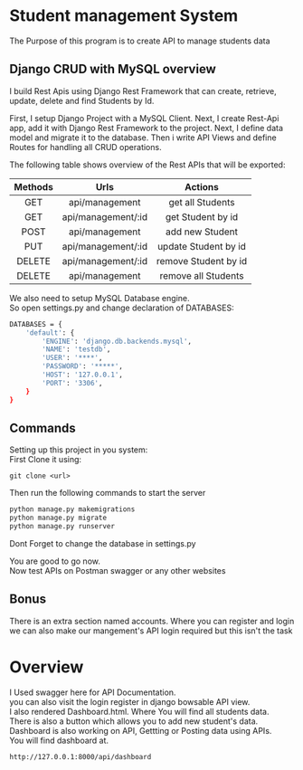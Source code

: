 # Student management System
The Purpose of this program is to create API to manage students data



## Django CRUD with MySQL overview
I build Rest Apis using Django Rest Framework that can create, retrieve, update, delete and find Students by Id.

First, I setup Django Project with a MySQL Client. Next, I create Rest-Api app, add it with Django Rest Framework to the project. Next, I define data model and migrate it to the database. Then i write API Views and define Routes for handling all CRUD operations.

The following table shows overview of the Rest APIs that will be exported:


| Methods |  Urls	        |Actions
|  :---:  | :---:               | :---:
|GET	  |api/management	|get all Students
|GET	|api/management/:id	|get Student by id
|POST	|api/management	|add new Student
|PUT	|api/management/:id	|update Student by id
|DELETE	|api/management/:id	|remove Student by id
|DELETE	|api/management	|remove all Students

We also need to setup MySQL Database engine.\
So open settings.py and change declaration of DATABASES:

```bash
DATABASES = {
    'default': {
        'ENGINE': 'django.db.backends.mysql',
        'NAME': 'testdb',
        'USER': '****',
        'PASSWORD': '*****',
        'HOST': '127.0.0.1',
        'PORT': '3306',
    }
} 
```

## Commands
Setting up this project in you system:\
First Clone it using:
```
git clone <url>
```
Then run the following commands to start the server

```python
python manage.py makemigrations 
python manage.py migrate
python manage.py runserver 
```
Dont Forget to change the database in settings.py


You are good to go now.\
Now test APIs on Postman swagger or any other websites  

## Bonus
There is an extra section named accounts. Where you can register and login\
we can also make our mangement's API login required but this isn't the task

# Overview
I Used swagger here for API Documentation.\
you can also visit the login register in django bowsable API view.\
I also rendered Dashboard.html. Where You will find all students data.\
There is also a button which allows you to add new student's data.\
Dashboard is also working on API, Gettting or Posting data using APIs.\
You will find dashboard at.
```
http://127.0.0.1:8000/api/dashboard
```